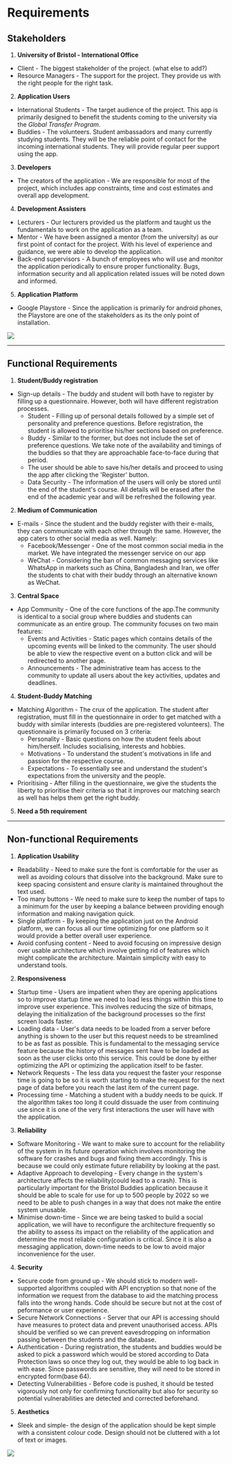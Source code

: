 # Requirements

## Stakeholders

1. **University of Bristol - International Office**
*  Client - The biggest stakeholder of the project. (what else to add?)
*  Resource Managers - The support for the project. They provide us with the right people for the right task.

2. **Application Users**
*  International Students - The target audience of the project. This app is primarily designed to benefit the students coming to the university via the _Global Transfer Program_.
* Buddies - The volunteers. Student ambassadors and many currently studying students. They will be the reliable point of contact for the incoming international students. They will provide regular peer support using the app.

3. **Developers**
* The creators of the application - We are responsible for most of the project, which includes app constraints, time and cost estimates and overall app development.

4. **Development Assisters**
* Lecturers - Our lecturers provided us the platform and taught us the fundamentals to work on the application as a team.
* Mentor - We have been assigned a mentor (from the university) as our first point of contact for the project. With his level of experience and guidance, we were able to develop the application.
* Back-end supervisors - A bunch of employees who will use and monitor the application periodically to ensure proper functionality. Bugs, information security and all application related issues will be noted down and informed.

5. **Application Platform**
* Google Playstore - Since the application is primarily for android phones, the Playstore are one of the stakeholders as its the only point of installation.

![](https://i.imgur.com/7KI9pAi.jpg)
___

## Functional Requirements

1. **Student/Buddy registration**
* Sign-up details - The buddy and student will both have to register by filling up a questionnaire. However, both will have different registration processes.
     * Student - Filling up of personal details followed by a simple set of personality and preference questions. Before registration, the student is allowed to prioritise his/her sections based on preference.
     * Buddy - Similar to the former, but does not include the set of preference questions. We take note of the availability and timings of the buddies so that they are approachable face-to-face during that period.
     * The user should be able to save his/her details and proceed to using the app after clicking the 'Register' button.
    * Data Security - The information of the users will only be stored until the end of the student's course. All details will be erased after the end of the academic year and will be refreshed the following year.


2. **Medium of Communication**
* E-mails - Since the student and the buddy register with their e-mails, they can communicate with each other through the same. However, the app caters to other social media as well. Namely:
     * Facebook/Messenger - One of the most common social media in the market. We have integrated the messenger service on our app
     * WeChat - Considering the ban of common messaging services like WhatsApp in markets such as China, Bangladesh and Iran, we offer the students to chat with their buddy through an alternative known as WeChat.

3. **Central Space**
* App Community - One of the core functions of the app.The community is identical to a social group where buddies and students can communicate as an entire group. The community focuses on two main features:
     * Events and Activities - Static pages which contains details of the upcoming events will be linked to the community. The user should be able to view the respective event on a button click and will be redirected to another page.
     * Announcements - The administrative team has access to the community to update all users about the key activities, updates and deadlines.

4. **Student-Buddy Matching**
* Matching Algorithm - The crux of the application. The student after registration, must fill in the questionnaire in order to get matched with a buddy with similar interests (buddies are pre-registered volunteers). The questionnaire is primarily focused on 3 criteria:
     * Personality - Basic questions on how the student feels about him/herself. Includes socialising, interests and hobbies.
     * Motivations - To understand the student's motivations in life and passion for the respective course.
     * Expectations - To essentially see and understand the student's expectations from the university and the people.
* Prioritising - After filling in the questionnaire, we give the students the liberty to prioritise their criteria so that it improves our matching search as well has helps them get the right buddy.

5. **Need a 5th requirement**

---

## Non-functional Requirements

1. **Application Usability**

* Readability - Need to make sure the font is comfortable for the user as well as avoiding colours that dissolve into the background. Make sure to keep spacing consistent and ensure clarity is maintained throughout the text used.
* Too many buttons - We need to make sure to keep the number of taps to a minimum for the user by keeping a balance between providing enough information and making navigation quick.
* Single platform - By keeping the application just on the Android platform, we can focus all our time optimizing for one platform so it would provide a better overall user experience.
* Avoid confusing content - Need to avoid focusing on impressive design over usable architecture which involve getting rid of features which might complicate the architecture. Maintain simplicity with easy to understand tools.

2. **Responsiveness**
* Startup time - Users are impatient when they are opening applications so to improve startup time we need to load less things within this time to improve user experience. This involves reducing the size of bitmaps, delaying the initialization of the background processes so the first screen loads faster.
* Loading data - User's data needs to be loaded from a server before anything is shown to the user but this request needs to be streamlined to be as fast as possible. This is fundamental to the messaging service feature because the history of messages sent have to be loaded as soon as the user clicks onto this service. This could be done by either optimizing the API or optimizing the application itself to be faster.
* Network Requests - The less data you request the faster your response time is going to be so it is worth starting to make the request for the next page of data before you reach the last item of the current page.
* Processing time - Matching a student with a buddy needs to be quick. If the algorithm takes too long it could dissuade the user from continuing use since it is one of the very first interactions the user will have with the application.

3. **Reliability**
* Software Monitoring - We want to make sure to account for the reliability of the system in its future operation which involves monitoring the software for crashes and bugs and fixing them accordingly. This is because we could only estimate future reliability by looking at the past.
* Adaptive Approach to developing - Every change in the system's architecture affects the reliability(could lead to a crash). This is particularly important for the Bristol Buddies application because it should be able to scale for use for up to 500 people by 2022 so we need to be able to push changes in a way that does not make the entire system unusable.
* Minimise down-time - Since we are being tasked to build a social application, we will have to reconfigure the architecture frequently so the ability to assess its impact on the reliability of the application and determine the most reliable configuration is critical. Since it is also a messaging application, down-time needs to be low to avoid major inconvenience for the user.

4. **Security**
* Secure code from ground up - We should stick to modern well-supported algorithms coupled with API encryption so that none of the information we request from the database to aid the matching process falls into the wrong hands. Code should be secure but not at the cost of peformance or user experience.
* Secure Network Connections - Server that our API is accessing should have measures to protect data and prevent unauthorised access. APIs should be verified so we can prevent eavesdropping on information passing between the students and the database.
* Authentication - During registration, the students and buddies would be asked to pick a password which would be stored according to Data Protection laws so once they log out, they would be able to log back in with ease. Since passwords are sensitive, they will need to be stored in encrypted form(base 64).
* Detecting Vulnerabilities - Before code is pushed, it should be tested vigorously not only for confirming functionality but also for security so potential vulnerabilities are detected and corrected beforehand.

5. **Aesthetics**
* Sleek and simple- the design of the application should be kept simple with a consistent colour code. Design should not be cluttered with a lot of text or images.

![](https://i.imgur.com/2WZJmqQ.jpg)
